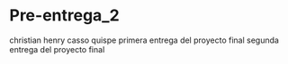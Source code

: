 # Pre-entrega_2
christian henry casso quispe primera entrega del proyecto final
segunda entrega del proyecto final

